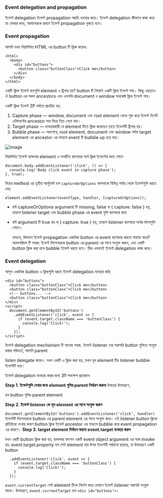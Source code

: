 ### Event delegation and propagation

ইভেন্ট delegation ইভেন্ট propagation পদ্ধতি ব্যবহার করে। ইভেন্ট delegation কীভাবে কাজ করে তা বোঝার জন্য, আমাদেরকে প্রথমে ইভেন্ট propagation বুঝতে হবে।


### Event propagation
আপনি যখন নিম্নলিখিত HTML এর button টি ক্লিক করেনঃ
```
<html>
  <body>
    <div id="buttons">
      <button class="buttonClass">Click me</button>
    </div>
  </body>
</html>
```

একটি ক্লিক ইভেন্ট কতগুলি element এ ট্রিগার হয়? button টি নিজেই একটি ক্লিক ইভেন্ট পায়। কিন্তু এছাড়াও ঐ button এর সকল ancestors এবং এমনকি document ও window অবজেক্ট ক্লিক ইভেন্ট পায়।

একটি ক্লিক ইভেন্ট 3টি পর্যায়ে প্রচারিত হয়:
1. Capture phase — window, document এবং root element থেকে শুরু করে ইভেন্ট টার্গেট এলিমেন্টের ancestor মধ্য দিয়ে নিচে নেমে যায়।
2. Target phase — ব্যবহারকারী যে element টিতে ক্লিক করেছেন তাতে ইভেন্টটি ট্রিগার হয়।
3. Bubble phase — অবশেষে, root element, document এবং window পর্যন্ত target element এর ancestor এর মাধ্যমে event টি bubble up হয়ে যায়।

![image](https://user-images.githubusercontent.com/712313/143814244-4e801a09-f50f-4d87-8503-2686d5f0f1db.png)

নিম্নলিখিত ইভেন্ট হ্যান্ডলার <body> element এ সংঘটিত ক্যাপচার পর্বে ক্লিক ইভেন্টের জন্য শোনে
  ```
  document.body.addEventListener('click', () => {
    console.log('Body click event in capture phase');
  }, true);
  ```
  
নিচের method এর তৃতীয় আর্গুমেন্ট হল `captureOrOptions` আপনাকে বিভিন্ন পর্যায় থেকে ইভেন্টগুলি ধরতে দেয়:
```
element.addEventListener(eventType, handler, [captureOrOptions]);
```
  
- যদি captureOrOptions argument টি  missing, false বা { capture: false } হয়, তাহলে listener target এবং bubble phase এর event গুলি ক্যাপচার করে
- যদি argument টি true হয় বা { capture: true } হয়, তাহলে listener ক্যাপচার পর্বের ঘটনাগুলি শোনে।
  
  তাহলে, কিভাবে ইভেন্ট propagation একাধিক button এর event ক্যাপচার করতে সাহায্য করে?
  অ্যালগরিদম টি সহজ: ইভেন্ট লিসেনারকে button এর parent এর সাথে সংযুক্ত করুন, এবং একটি button ক্লিক করা হলে bubble ইভেন্ট ধরতে হবে। ঠিক এভাবেই ইভেন্ট delegation কাজ করে।
  
  
### Event delegation
আসুন একাধিক button এ ক্লিকগুলি ধরতে ইভেন্ট delegation ব্যবহার করি:
  
  ```
  <div id="buttons"> 
    <button class="buttonClass">Click me</button>
    <button class="buttonClass">Click me</button>
    <!-- buttons... -->
    <button class="buttonClass">Click me</button>
  </div>
  <script>
    document.getElementById('buttons')
      .addEventListener('click', event => { 
        if (event.target.className === 'buttonClass') { 
          console.log('Click!');
        }
      });
  </script>
  ```


  
ইভেন্ট delegation mechanism টি অনেক সহজ. ইভেন্ট listener দের সরাসরি button গুলিতে সংযুক্ত করার পরিবর্তে, আপনি parent <div id="buttons"> listen delegate করেন। যখন একটি এ ক্লিক করা হয়, তখন মূল element টির listener bubble ইভেন্টটি ধরে।
  
ইভেন্ট delegation ব্যবহার করার জন্য 3টি পদক্ষেপ প্রয়োজন:
  
**Step 1. ইভেন্টগুলি দেখার জন্য element গুলির parent নির্ধারণ করুন৷**
উপরের উদাহরণে, <div id="buttons"> হল button গুলির parent element
  
**Step 2. ইভেন্ট listener কে মূল element এর সাথে সংযুক্ত করুন**
  
```document.getElementById('buttons').addEventListener('click', handler)```
ইভেন্টটি লিসেনারকে button এর parent element এর সাথে সংযুক্ত করে। এই listener button ক্লিকে প্রতিক্রিয়া দেখায় কারণ button ক্লিক ইভেন্ট ancestor এর মাধ্যমে bubble করে event propagation এর কারণে।
**Step 3. target element নির্বাচন করতে event.target ব্যবহার করুন**
 
যখন একটি button ক্লিক করা হয়, হ্যান্ডলার ফাংশন একটি event object argument এর সঙ্গে invoke হয়. event.target.property হল সেই element যার উপর ইভেন্টটি পাঠানো হয়েছে, যা উদাহরণে একটি button 
```
  .addEventListener('click', event => {
    if (event.target.className === 'buttonClass') {
      console.log('Click!');
    }
  });
```  
  
 `event.currentTarget` সেই element টিকে নির্দেশ করে যেখানে ইভেন্ট listener সরাসরি সংযুক্ত থাকে। উদাহরণে, `event.currentTarget` হল `<div id="buttons">`। 
  
 
  
